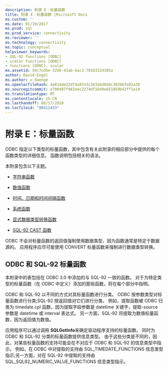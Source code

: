 ```yaml
---
description: 附录 E：标量函数
title: 附录 E：标量函数 |Microsoft Docs
ms.custom: ''
ms.date: 01/19/2017
ms.prod: sql
ms.prod_service: connectivity
ms.reviewer: ''
ms.technology: connectivity
ms.topic: conceptual
helpviewer_keywords:
- SQL-92 functions [ODBC]
- scalar functions [ODBC]
- functions [ODBC], scalar
ms.assetid: 59c7cd5e-32d6-43ab-bac3-7010322d105a
author: David-Engel
ms.author: v-daenge
ms.openlocfilehash: 4a814de22df4a97e3c3b3abd0ddc30266fe02a30
ms.sourcegitcommit: e700497f962e4c2274df16d9e651059b42ff1a10
ms.translationtype: MT
ms.contentlocale: zh-CN
ms.lasthandoff: 08/17/2020
ms.locfileid: "88411433"
---
```

# <a name="appendix-e-scalar-functions"></a>附录 E：标量函数
ODBC 指定以下类型的标量函数，其中包含有关此附录的相应部分中提供的每个函数类型的详细信息。 函数说明包括相关的语法。  
  
 本附录包含以下主题。  
  
-   [字符串函数](../../../odbc/reference/appendixes/string-functions.md)  
  
-   [数值函数](../../../odbc/reference/appendixes/numeric-functions.md)  
  
-   [时间、日期和时间间隔函数](../../../odbc/reference/appendixes/time-date-and-interval-functions.md)  
  
-   [系统函数](../../../odbc/reference/appendixes/system-functions.md)  
  
-   [显式数据类型转换函数](../../../odbc/reference/appendixes/explicit-data-type-conversion-function.md)  
  
-   [SQL-92 CAST 函数](../../../odbc/reference/appendixes/sql-92-cast-function.md)  
  
 ODBC 不会对标量函数的返回值强制使用数据类型，因为函数通常是特定于数据源的。 应用程序应尽可能使用 CONVERT 标量函数来强制进行数据类型转换。  
  
## <a name="odbc-and-sql-92-scalar-functions"></a>ODBC 和 SQL-92 标量函数  
 本附录中的表包括在 ODBC 3.0 中添加的与 SQL-92 一致的函数。 对于为特定类型的标量函数（在 ODBC 中定义）添加的那些函数，将在每个部分中指明。  
  
 ODBC 和 SQL-92 以不同的方式对其标量函数进行分类。 ODBC 按参数类型对标量函数进行分类;SQL-92 按返回值对它们进行分类。 例如，提取函数被 ODBC 归类为 timedate.cpl 函数，因为提取字段参数是 datetime 关键字，提取-source 参数是 datetime 或 interval 表达式。 另一方面，SQL-92 将提取为数值标量函数，因为返回值为数值。  
  
 应用程序可以通过调用 **SQLGetInfo**来确定驱动程序支持的标量函数。 同时为 ODBC 和 SQL-92 分类的标量函数提供信息类型。 由于这些分类是不同的，因此，对某些标量函数的支持可能会在不对应于 ODBC 和 SQL-92 的信息类型中指示。 例如，在 ODBC 中对提取的支持由 SQL_TIMEDATE_FUNCTIONS 信息类型指示;另一方面，对在 SQL-92 中提取的支持由 SQL_SQL92_NUMERIC_VALUE_FUNCTIONS 信息类型指示。
